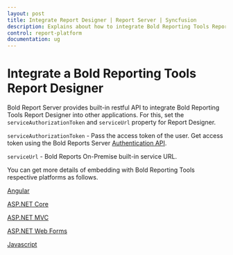 ```yaml
---
layout: post
title: Integrate Report Designer | Report Server | Syncfusion
description: Explains about how to integrate Bold Reporting Tools Report Designer into other application using the Bold Reports Server built-in API service.
control: report-platform
documentation: ug
---
```


# Integrate a Bold Reporting Tools Report Designer

Bold Report Server provides built-in restful API to integrate Bold Reporting Tools Report Designer into other applications. For this, set the `serviceAuthorizationToken` and `serviceUrl` property for Report Designer.

   `serviceAuthorizationToken` - Pass the access token of the user. Get access token using the Bold Reports Server <a href="../../../rest-api-reference/v1.0/#operation/Authentication" target="_blank">Authentication API</a>.

   `serviceUrl` -  Bold Reports On-Premise built-in service URL.

You can get more details of embedding with Bold Reporting Tools respective platforms as follows.

  [Angular](https://help.boldreports.com/angular/report-designer/server-integration/)

  [ASP.NET Core](https://help.boldreports.com/aspnet-core/report-designer/server-integration/)

  [ASP.NET MVC](https://help.boldreports.com/aspnet-mvc/report-designer/server-integration/)

  [ASP.NET Web Forms](https://help.boldreports.com/aspnet-web-forms/report-designer/server-integration/)

  [Javascript](https://help.boldreports.com/javascript/report-designer/server-integration/)